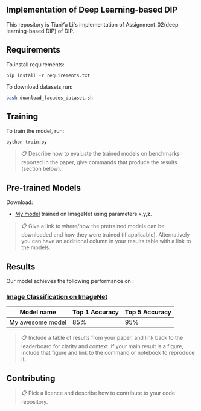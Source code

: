 ## Implementation of Deep Learning-based DIP

This repository is TianYu Li's implementation of Assignment_02(deep learning-based DIP) of DIP.  

## Requirements

To install requirements:

```setup
pip install -r requirements.txt
```

To download datasets,run:

```bash
bash download_facades_dataset.sh
```

## Training

To train the model, run:

```train
python train.py
```

>📋  Describe how to evaluate the trained models on benchmarks reported in the paper, give commands that produce the results (section below).

## Pre-trained Models

Download:

- [My model](https://drive.google.com/mymodel.pth) trained on ImageNet using parameters x,y,z. 

>📋  Give a link to where/how the pretrained models can be downloaded and how they were trained (if applicable).  Alternatively you can have an additional column in your results table with a link to the models.

## Results

Our model achieves the following performance on :

### [Image Classification on ImageNet](https://paperswithcode.com/sota/image-classification-on-imagenet)

| Model name         | Top 1 Accuracy  | Top 5 Accuracy |
| ------------------ |---------------- | -------------- |
| My awesome model   |     85%         |      95%       |

>📋  Include a table of results from your paper, and link back to the leaderboard for clarity and context. If your main result is a figure, include that figure and link to the command or notebook to reproduce it. 


## Contributing

>📋  Pick a licence and describe how to contribute to your code repository. 
